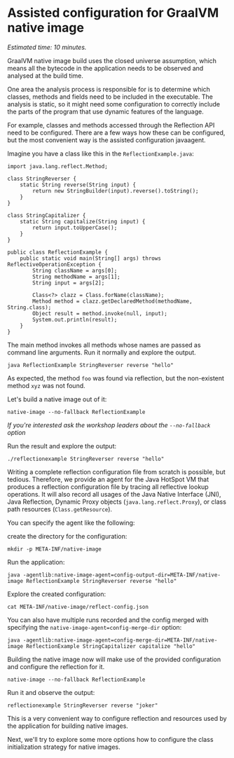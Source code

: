 # Assisted configuration for GraalVM native image

*Estimated time: 10 minutes.*

GraalVM native image build uses the closed universe assumption, which means all the bytecode in the application needs to be observed and analysed at the build time.

One area the analysis process is responsible for is to determine which classes, methods and fields need to be included in the executable. The analysis is static, so it might need some configuration to correctly include the parts of the program that use dynamic features of the language.

For example, classes and methods accessed through the Reflection API need to be configured. There are a few ways how these can be configured, but the most convenient way is the assisted configuration javaagent.

Imagine you have a class like this in the `ReflectionExample.java`:

```
import java.lang.reflect.Method;

class StringReverser {
    static String reverse(String input) {
        return new StringBuilder(input).reverse().toString();
    }
}

class StringCapitalizer {
    static String capitalize(String input) {
        return input.toUpperCase();
    }
}

public class ReflectionExample {
    public static void main(String[] args) throws ReflectiveOperationException {
        String className = args[0];
        String methodName = args[1];
        String input = args[2];

        Class<?> clazz = Class.forName(className);
        Method method = clazz.getDeclaredMethod(methodName, String.class);
        Object result = method.invoke(null, input);
        System.out.println(result);
    }
}
```


The main method invokes all methods whose names are passed as command line arguments.
Run it normally and explore the output.
```
java ReflectionExample StringReverser reverse "hello"
```

As expected, the method `foo` was found via reflection, but the non-existent method `xyz` was not found.

Let's build a native image out of it:

```
native-image --no-fallback ReflectionExample
```

*If you're interested ask the workshop leaders about the `--no-fallback` option*

Run the result and explore the output:

```
./reflectionexample StringReverser reverse "hello"
```

Writing a complete reflection configuration file from scratch is possible, but tedious.
Therefore, we provide an agent for the Java HotSpot VM that produces a reflection configuration file by tracing all reflective lookup operations.
It will also record all usages of the Java Native Interface (JNI), Java Reflection, Dynamic Proxy objects (`java.lang.reflect.Proxy`), or class path resources (`Class.getResource`).

You can specify the agent like the following:

create the directory for the configuration:
```
mkdir -p META-INF/native-image
```

Run the application:
```
java -agentlib:native-image-agent=config-output-dir=META-INF/native-image ReflectionExample StringReverser reverse "hello"
```

Explore the created configuration:

```
cat META-INF/native-image/reflect-config.json
```

You can also have multiple runs recorded and the config merged with specifying the `native-image-agent=config-merge-dir` option:

```
java -agentlib:native-image-agent=config-merge-dir=META-INF/native-image ReflectionExample StringCapitalizer capitalize "hello"
```

Building the native image now will make use of the provided configuration and configure the reflection for it.

```
native-image --no-fallback ReflectionExample
```

Run it and observe the output:
```
reflectionexample StringReverser reverse "joker"
```

This is a very convenient way to configure reflection and resources used by the application for building native images.

Next, we'll try to explore some more options how to configure the class initialization strategy for native images.
